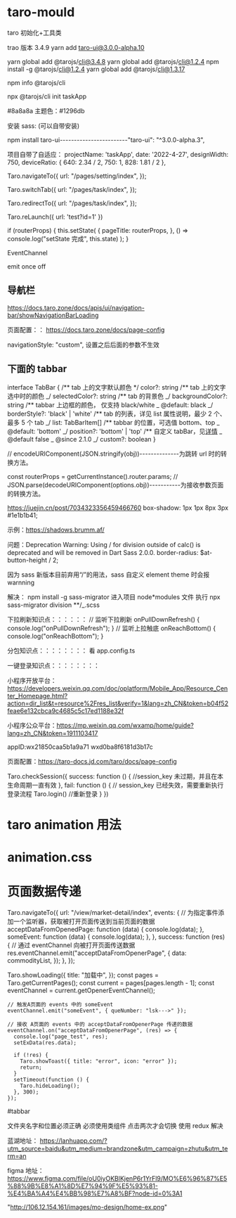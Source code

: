 # taro-mould

taro 初始化+工具类

trao 版本 3.4.9
yarn add taro-ui@3.0.0-alpha.10

yarn global add @tarojs/cli@3.4.8
yarn global add @tarojs/cli@1.2.4 npm install -g @tarojs/cli@1.2.4
yarn global add @tarojs/cli@1.3.17

npm info @tarojs/cli

npx @tarojs/cli init taskApp

#8a8a8a
主题色：#1296db

安装 sass: (可以自带安装)

npm install taro-ui------------------------"taro-ui": "^3.0.0-alpha.3",

项目自带了自适应：
projectName: 'taskApp',
date: '2022-4-27',
designWidth: 750,
deviceRatio: {
640: 2.34 / 2,
750: 1,
828: 1.81 / 2
},

<!-- 会自带返回 -->

Taro.navigateTo({
url: "/pages/setting/index",
});

<!-- tab 切换 -->

Taro.switchTab({
url: "/pages/task/index",
});

<!-- 重定向  不自带返回-->

Taro.redirectTo({
url: "/pages/task/index",
});

<!-- 关闭所有页面，打开到应用内的某个页面   不会有返回 有主页标示 -->

Taro.reLaunch({
url: 'test?id=1'
})

if (routerProps) {
this.setState(
{
pageTitle: routerProps,
},
() => console.log("setState 完成", this.state)
);
}

<!-- 页面间事件通信通道 -->

EventChannel

emit once off

## 导航栏

https://docs.taro.zone/docs/apis/ui/navigation-bar/showNavigationBarLoading

页面配置：：
https://docs.taro.zone/docs/page-config

navigationStyle: "custom", 设置之后后面的参数不生效

## 下面的 tabbar

interface TabBar {
/** tab 上的文字默认颜色 \*/
color?: string
/** tab 上的文字选中时的颜色 _/
selectedColor?: string
/\*\* tab 的背景色 _/
backgroundColor?: string
/** tabbar 上边框的颜色， 仅支持 black/white
_ @default: black
_/
borderStyle?: 'black' | 'white'
/** tab 的列表，详见 list 属性说明，最少 2 个、最多 5 个 tab _/
list: TabBarItem[]
/\*\* tabbar 的位置，可选值 bottom、top
_ @default: 'bottom'
_/
position?: 'bottom' | 'top'
/\*\* 自定义 tabBar，见[详情](https://developers.weixin.qq.com/miniprogram/dev/framework/ability/custom-tabbar.html)
_ @default false
_ @since 2.1.0
_/
custom?: boolean
}

// encodeURIComponent(JSON.stringify(obj))--------------为跳转 url 时的转换方法。

const routerProps = getCurrentInstance().router.params;
// JSON.parse(decodeURIComponent(options.obj))-----------为接收参数页面的转换方法。


https://juejin.cn/post/7034323356459466760
box-shadow: 1px 1px 8px 3px #1e1b1b41;

示例：https://shadows.brumm.af/

问题：Deprecation Warning: Using / for division outside of calc() is deprecated and will be removed in Dart Sass 2.0.0. border-radius: $at-button-height / 2;

因为 sass 新版本目前弃用“/”的用法，sass 自定义 element theme 时会报 warnning

解决：
npm install -g sass-migrator
进入项目 node\*modules 文件
执行 npx sass-migrator division \*\*/\_.scss

下拉刷新知识点：：：：：：
// 监听下拉刷新
onPullDownRefresh() {
console.log("onPullDownRefresh");
}
// 监听上拉触底
onReachBottom() {
console.log("onReachBottom");
}

分包知识点：：：：：：：：
看 app.config.ts

一键登录知识点：：：：：：：：

小程序开放平台：
https://developers.weixin.qq.com/doc/oplatform/Mobile_App/Resource_Center_Homepage.html?action=dir_list&t=resource%2Fres_list&verify=1&lang=zh_CN&token=b04f52feae6e132cbca9c4685c5c17ed1188e32f

小程序公众平台：https://mp.weixin.qq.com/wxamp/home/guide?lang=zh_CN&token=1911103417

appID:wx21850caa5b1a9a71 wxd0ba8f6181d3b17c

页面配置：https://taro-docs.jd.com/taro/docs/page-config

Taro.checkSession({
success: function () {
//session_key 未过期，并且在本生命周期一直有效
},
fail: function () {
// session_key 已经失效，需要重新执行登录流程
Taro.login() //重新登录
}
})

# taro animation 用法

# animation.css

# 页面数据传递

Taro.navigateTo({
url: "/view/market-detail/index",
events: {
// 为指定事件添加一个监听器，获取被打开页面传送到当前页面的数据
acceptDataFromOpenedPage: function (data) {
console.log(data);
},
someEvent: function (data) {
console.log(data);
},
},
success: function (res) {
// 通过 eventChannel 向被打开页面传送数据
res.eventChannel.emit("acceptDataFromOpenerPage", {
data: commodityList,
});
},
});

Taro.showLoading({
title: "加载中",
});
const pages = Taro.getCurrentPages();
const current = pages[pages.length - 1];
const eventChannel = current.getOpenerEventChannel();

    // 触发A页面的 events 中的 someEvent
    eventChannel.emit("someEvent", { queNumber: "lsk--->" });

    // 接收 A页面的 events 中的 acceptDataFromOpenerPage 传递的数据
    eventChannel.on("acceptDataFromOpenerPage", (res) => {
      console.log("page_test", res);
      setExData(res.data);

      if (!res) {
        Taro.showToast({ title: "error", icon: "error" });
        return;
      }
      setTimeout(function () {
        Taro.hideLoading();
      }, 300);
    });

#tabbar

文件夹名字和位置必须正确
必须使用类组件
点击两次才会切换 使用 redux 解决

蓝湖地址：
https://lanhuapp.com/?utm_source=baidu&utm_medium=brandzone&utm_campaign=zhutu&utm_term=an

figma 地址：
https://www.figma.com/file/oU0iyOKBlKjenP6r1YrFl9/MO%E6%96%87%E5%88%9B%E8%A1%8D%E7%94%9F%E5%93%81-%E4%BA%A4%E4%BB%98%E7%A8%BF?node-id=0%3A1

"http://106.12.154.161/images/mo-design/home-ex.png"
